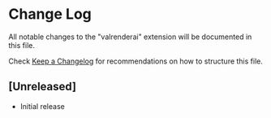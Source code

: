 # Change Log

All notable changes to the "valrenderai" extension will be documented in this file.

Check [Keep a Changelog](http://keepachangelog.com/) for recommendations on how to structure this file.

## [Unreleased]

- Initial release